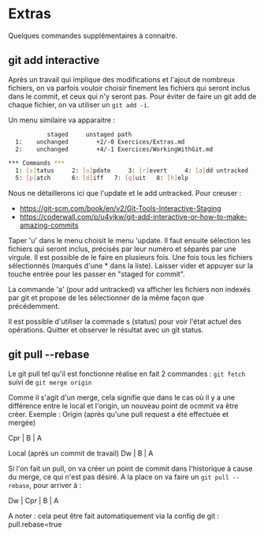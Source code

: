 # Extras

Quelques commandes supplémentaires à connaitre.

## git add interactive

Après un travail qui implique des modifications et l'ajout de nombreux fichiers, on va parfois vouloir choisir finement les fichiers qui seront inclus dans le commit, et ceux qui n'y seront pas. Pour éviter de faire un git add de chaque fichier, on va utiliser un `git add -i`.

Un menu similaire va apparaitre :

```bash
           staged     unstaged path
  1:    unchanged        +2/-0 Exercices/Extras.md
  2:    unchanged        +4/-1 Exercices/WorkingWithGit.md

*** Commands ***
  1: [s]tatus     2: [u]pdate     3: [r]evert     4: [a]dd untracked
  5: [p]atch      6: [d]iff   7: [q]uit   8: [h]elp

```

Nous ne détaillerons ici que l'update et le add untracked. Pour creuser :

- <https://git-scm.com/book/en/v2/Git-Tools-Interactive-Staging>
- <https://coderwall.com/p/u4vjkw/git-add-interactive-or-how-to-make-amazing-commits>

Taper 'u' dans le menu choisit le menu 'update. Il faut ensuite sélection les fichiers qui seront inclus, précisés par leur numéro et séparés par une virgule. Il est possible de le faire en plusieurs fois. Une fois tous les fichiers sélectionnés (marqués d'une * dans la liste). Laisser vider et appuyer sur la touche entrée pour les passer en "staged for commit".

La commande 'a' (pour add untracked) va afficher les fichiers non indexés par git et propose de les sélectionner de la même façon que précédemment.

Il est possible d'utiliser la commade s (status) pour voir l'état actuel des opérations. Quitter et observer le résultat avec un git status.

## git pull --rebase

Le git pull tel qu'il est fonctionne réalise en fait 2 commandes :
`git fetch` suivi de `git merge origin`

Comme il s'agit d'un merge, cela signifie que dans le cas où il y a une différence entre le local et l'origin, un nouveau point de ocmmit va être créer. 
Exemple :
Origin (après qu'une pull request a été effectuée et mergée)

Cpr
|
B
|
A

Local (après un commit de travail)
Dw
|
B
|
A

Si l'on fait un pull, on va créer un point de commit dans l'historique à cause du merge, ce qui n'est pas désiré. A la place on va faire un `git pull --rebase`, pour arriver à :

Dw
|
Cpr
|
B
|
A

A noter : cela peut être fait automatiquement via la config de git : pull.rebase=true